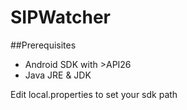 # SIPWatcher

##Prerequisites

- Android SDK with >API26
- Java JRE & JDK

Edit local.properties to set your sdk path
